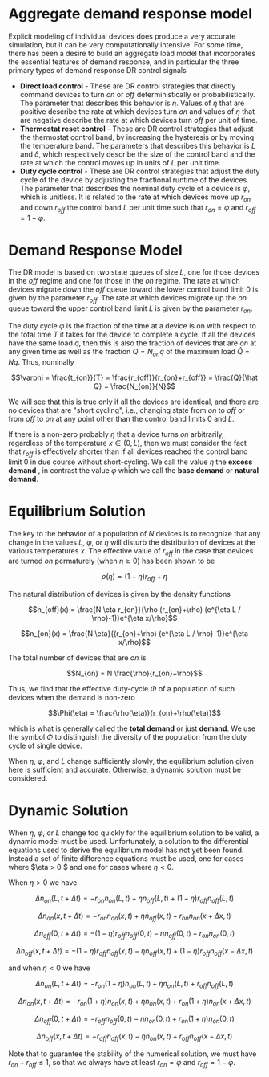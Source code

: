 # Aggregate demand response model
Explicit modeling of individual devices does produce a very accurate simulation, but it can be very computationally intensive. For some time, there has been a desire to build an aggregate load model that incorporates the essential features of demand response, and in particular the three primary types of demand response DR control signals 

* **Direct load control** -
    These are DR control strategies that directly command devices to turn $on$ or $off$ deterministically or probabilistically. The parameter that describes this behavior is $\eta$. Values of $\eta$ that are positive describe the rate at which devices turn $on$ and values of $\eta$ that are negative describe the rate at which devices turn $off$ per unit of time.
* **Thermostat reset control** -
    These are DR control strategies that adjust the thermostat control band, by increasing the hysteresis or by moving the temperature band. The parameters that describes this behavior is $L$ and $\delta$, which respectively describe the size of the control band and the rate at which the control moves up in units of $L$ per unit time.
* **Duty cycle control** -
    These are DR control strategies that adjust the duty cycle of the device by adjusting the fractional runtime of the devices. The parameter that describes the nominal duty cycle of a device is $\varphi$, which is unitless. It is related to the rate at which devices move up $r_{on}$ and down $r_{off}$ the control band $L$ per unit time such that $r_{on}=\varphi$ and $r_{off}=1-\varphi$.

# Demand Response Model

The DR model is based on two state queues of size $L$, one for those devices in the $off$ regime and one for those in the $on$ regime. The rate at which devices migrate down the $off$ queue toward the lower control band limit $0$ is given by the parameter $r_{off}$. The rate at which devices migrate up the $on$ queue toward the upper control band limit $L$ is given by the parameter $r_{on}$. 

The duty cycle $\varphi$ is the fraction of the time at a device is on with respect to the total time $T$ it takes for the device to complete a cycle. If all the devices have the same load $q$, then this is also the fraction of devices that are $on$ at any given time as well as the fraction $Q=N_{on}q$ of the maximum load $\hat Q = Nq$. Thus, nominally 

$$\varphi = \frac{t_{on}}{T} = \frac{r_{off}}{r_{on}+r_{off}} = \frac{Q}{\hat Q} = \frac{N_{on}}{N}$$ 

We will see that this is true only if all the devices are identical, and there are no devices that are "short cycling", i.e., changing state from $on$ to $off$ or from $off$ to $on$ at any point other than the control band limits $0$ and $L$. 

If there is a non-zero probably $\eta$ that a device turns $on$ arbitrarily, regardless of the temperature $x \in (0,L)$, then we must consider the fact that $r_{off}$ is effectively shorter than if all devices reached the control band limit $0$ in due course without short-cycling. We call the value $\eta$ the **excess demand** , in contrast the value $\varphi$ which we call the **base demand** or **natural demand**. 

# Equilibrium Solution

The key to the behavior of a population of $N$ devices is to recognize that any change in the values $L$, $\varphi$, or $\eta$ will disturb the distribution of devices at the various temperatures $x$. The effective value of $r_{off}$ in the case that devices are turned $on$ permaturely (when $\eta \ge 0$) has been shown to be 

$$\rho(\eta) = (1-\eta)r_{off} + \eta$$ 

The natural distribution of devices is given by the density functions 

$$n_{off}(x) = \frac{N \eta r_{on}}{\rho (r_{on}+\rho) (e^{\eta L / \rho}-1)}e^{\eta x/\rho}$$

$$n_{on}(x) = \frac{N \eta}{(r_{on}+\rho) (e^{\eta L / \rho}-1)}e^{\eta x/\rho}$$

The total number of devices that are $on$ is 

$$N_{on} = N \frac{\rho}{r_{on}+\rho}$$

Thus, we find that the effective duty-cycle $\Phi$ of a population of such devices when the demand is non-zero 

$$\Phi(\eta) = \frac{\rho(\eta)}{r_{on}+\rho(\eta)}$$

which is what is generally called the **total demand** or just **demand**. We use the symbol $\Phi$ to distinguish the diversity of the population from the duty cycle of single device. 

When $\eta$, $\varphi$, and $L$ change sufficiently slowly, the equilibrium solution given here is sufficient and accurate. Otherwise, a dynamic solution must be considered. 

# Dynamic Solution

When $\eta$, $\varphi$, or $L$ change too quickly for the equilibrium solution to be valid, a dynamic model must be used. Unfortunately, a solution to the differential equations used to derive the equilibrium model has not yet been found. Instead a set of finite difference equations must be used, one for cases where $\eta > 0 $ and one for cases where $\eta < 0$. 

When $\eta > 0$ we have 

$$ \Delta n_{on}(L,t+\Delta t) = -r_{on} n_{on}(L,t) + \eta n_{off}(L,t) + (1-\eta) r_{off} n_{off}(L,t) $$

$$ \Delta n_{on}(x,t+\Delta t) = -r_{on} n_{on}(x,t) + \eta n_{off}(x,t) + r_{on} n_{on}(x+\Delta x,t) $$

$$ \Delta n_{off}(0,t+\Delta t) = -(1-\eta) r_{off} n_{off}(0,t) - \eta n_{off}(0,t) + r_{on} n_{on}(0,t) $$

$$ \Delta n_{off}(x,t+\Delta t) = -(1-\eta) r_{off} n_{off}(x,t) - \eta n_{off}(x,t) + (1-\eta) r_{off} n_{off}(x-\Delta x,t) $$

and when $\eta < 0$ we have 

$$ \Delta n_{on}(L,t+\Delta t) = -r_{on} (1+\eta) n_{on}(L,t) + \eta n_{on}(L,t) + r_{off} n_{off}(L,t) $$

$$ \Delta n_{on}(x,t+\Delta t) = -r_{on} (1+\eta) n_{on}(x,t) + \eta n_{on}(x,t) + r_{on} (1+\eta) n_{on}(x+\Delta x,t) $$

$$ \Delta n_{off}(0,t+\Delta t) = -r_{off} n_{off}(0,t) - \eta n_{on}(0,t) + r_{on} (1+\eta) n_{on}(0,t) $$

$$ \Delta n_{off}(x,t+\Delta t) = -r_{off} n_{off}(x,t) - \eta n_{on}(x,t) + r_{off} n_{off}(x-\Delta x,t) $$

Note that to guarantee the stability of the numerical solution, we must have $r_{on} + r_{off} \le 1$, so that we always have at least 
$r_{on} = \varphi$ and $r_{off} = 1- \varphi$.


